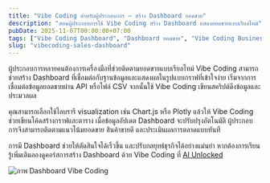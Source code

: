 ```yaml
---
title: "Vibe Coding สำหรับผู้ประกอบการ – สร้าง Dashboard ยอดขาย"
description: "สอนผู้ประกอบการใช้ Vibe Coding สร้าง Dashboard แสดงยอดขายแบบเรียลไทม์"
pubDate: 2025-11-07T00:00:00+07:00
tags: ["Vibe Coding Dashboard", "Dashboard ยอดขาย", "Vibe Coding Business", "AI Visualization"]
slug: "vibecoding-sales-dashboard"
---
```

ผู้ประกอบการหลายคนต้องการเครื่องมือที่ช่วยติดตามยอดขายแบบเรียลไทม์ Vibe Coding สามารถช่วยสร้าง Dashboard ที่เชื่อมต่อกับฐานข้อมูลและแสดงผลในรูปแบบกราฟที่เข้าใจง่าย เริ่มจากการเชื่อมต่อข้อมูลยอดขายผ่าน API หรือไฟล์ CSV จากนั้นใช้ Vibe Coding เขียนสคริปต์ดึงข้อมูลและประมวลผล

คุณสามารถเลือกใช้ไลบรารี visualization เช่น Chart.js หรือ Plotly แล้วให้ Vibe Coding ช่วยเขียนโค้ดสร้างกราฟและตาราง เมื่อข้อมูลอัปเดต Dashboard จะปรับปรุงอัตโนมัติ ผู้ประกอบการจึงสามารถติดตามแนวโน้มยอดขาย สินค้าขายดี และประเมินผลการตลาดแบบทันที

การมี Dashboard ช่วยให้ตัดสินใจได้เร็วขึ้น และปรับกลยุทธ์ธุรกิจได้อย่างแม่นยำ หากต้องการเรียนรู้เพิ่มเติมลองดูคอร์สการสร้าง Dashboard ด้วย Vibe Coding ที่ [AI Unlocked](https://www.aiunlockinnovations.com/vibe-dashboard-course)

![ภาพ Dashboard Vibe Coding](vibecoding-dashboard.jpg "Dashboard ยอดขาย Vibe Coding")
